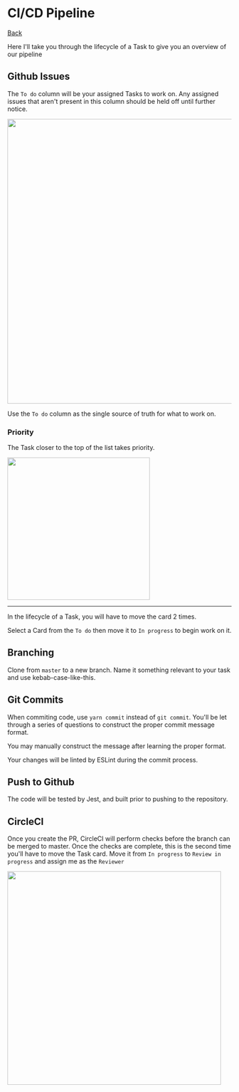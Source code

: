 # CI/CD Pipeline

[Back](../../README.md)

Here I'll take you through the lifecycle of a Task to give you an overview of our pipeline

## Github Issues

The `To do` column will be your assigned Tasks to work on. Any assigned issues that aren't present in this column should be held off until further notice.

<img src="https://codelab.sfo2.digitaloceanspaces.com/docs/workflow/github-project-board.png" width="640">

Use the `To do` column as the single source of truth for what to work on.

### Priority

The Task closer to the top of the list takes priority.

<img src="https://codelab.sfo2.digitaloceanspaces.com/docs/workflow/github-project-priority.png" width="320">

---

In the lifecycle of a Task, you will have to move the card 2 times.

Select a Card from the `To do` then move it to `In progress` to begin work on it.

<!-- ### Second Time

After completing the task, create a Pull Request & move the Task to `Review in progress` -->

## Branching

Clone from `master` to a new branch. Name it something relevant to your task and use kebab-case-like-this.

## Git Commits

When commiting code, use `yarn commit` instead of `git commit`. You'll be let through a series of questions to construct the proper commit message format.

You may manually construct the message after learning the proper format.

Your changes will be linted by ESLint during the commit process.

## Push to Github

The code will be tested by Jest, and built prior to pushing to the repository.

## CircleCI

Once you create the PR, CircleCI will perform checks before the branch can be merged to master. Once the checks are complete, this is the second time you'll have to move the Task card. Move it from `In progress` to `Review in progress` and assign me as the `Reviewer`

<img src="https://codelab.sfo2.digitaloceanspaces.com/docs/workflow/github-project-reviewers.png" width="480">
